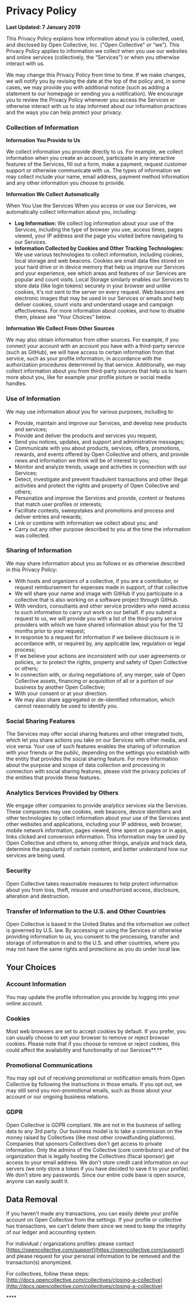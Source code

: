# Privacy Policy

**Last Updated: 7 January 2019**

This Privacy Policy explains how information about you is collected, used, and disclosed by Open Collective, Inc. \("Open Collective" or “we”\). This Privacy Policy applies to information we collect when you use our websites and online services \(collectively, the “Services”\) or when you otherwise interact with us.

We may change this Privacy Policy from time to time. If we make changes, we will notify you by revising the date at the top of the policy and, in some cases, we may provide you with additional notice \(such as adding a statement to our homepage or sending you a notification\). We encourage you to review the Privacy Policy whenever you access the Services or otherwise interact with us to stay informed about our information practices and the ways you can help protect your privacy.

### Collection of Information

**Information You Provide to Us**

We collect information you provide directly to us. For example, we collect information when you create an account, participate in any interactive features of the Services, fill out a form, make a payment, request customer support or otherwise communicate with us. The types of information we may collect include your name, email address, payment method information and any other information you choose to provide.

**Information We Collect Automatically**

When You Use the Services When you access or use our Services, we automatically collect information about you, including:

* **Log Information:** We collect log information about your use of the Services, including the type of browser you use, access times, pages viewed, your IP address and the page you visited before navigating to our Services.
* **Information Collected by Cookies and Other Tracking Technologies:** We use various technologies to collect information, including cookies, local storage and web beacons. Cookies are small data files stored on your hard drive or in device memory that help us improve our Services and your experience, see which areas and features of our Services are popular and count visits. Local Storage similarly enables our Services to store data \(like login tokens\) securely in your browser and unlike cookies, it's not sent to the server on every request. Web beacons are electronic images that may be used in our Services or emails and help deliver cookies, count visits and understand usage and campaign effectiveness. For more information about cookies, and how to disable them, please see "Your Choices" below.

**Information We Collect From Other Sources**

We may also obtain information from other sources. For example, if you connect your account with an account you have with a third-party service \(such as GitHub\), we will have access to certain information from that service, such as your profile information, in accordance with the authorization procedures determined by that service. Additionally, we may collect information about you from third-party sources that help us to learn more about you, like for example your profile picture or social media handles.

### Use of Information

We may use information about you for various purposes, including to:

* Provide, maintain and improve our Services, and develop new products and services;
* Provide and deliver the products and services you request,
* Send you notices, updates, and support and administrative messages;
* Communicate with you about products, services, offers, promotions, rewards, and events offered by Open Collective and others, and provide news and information we think will be of interest to you;
* Monitor and analyze trends, usage and activities in connection with our Services;
* Detect, investigate and prevent fraudulent transactions and other illegal activities and protect the rights and property of Open Collective and others;
* Personalize and improve the Services and provide, content or features that match user profiles or interests;
* Facilitate contests, sweepstakes and promotions and process and deliver entries and rewards;
* Link or combine with information we collect about you; and
* Carry out any other purpose described to you at the time the information was collected.

### Sharing of Information

We may share information about you as follows or as otherwise described in this Privacy Policy:

* With hosts and organizers of a collective, if you are a contributor, or request reimbursement for expenses made in support, of that collective
* We will share your name and image with GitHub if you participate in a collective that is also working on a software project through GitHub.
* With vendors, consultants and other service providers who need access to such information to carry out work on our behalf. If you submit a request to us, we will provide you with a list of the third-party service providers with which we have shared information about you for the 12 months prior to your request;
* In response to a request for information if we believe disclosure is in accordance with, or required by, any applicable law, regulation or legal process;
* If we believe your actions are inconsistent with our user agreements or policies, or to protect the rights, property and safety of Open Collective or others;
* In connection with, or during negotiations of, any merger, sale of Open Collective assets, financing or acquisition of all or a portion of our business by another Open Collective;
* With your consent or at your direction.
* We may also share aggregated or de-identified information, which cannot reasonably be used to identify you.

### Social Sharing Features

The Services may offer social sharing features and other integrated tools, which let you share actions you take on our Services with other media, and vice versa. Your use of such features enables the sharing of information with your friends or the public, depending on the settings you establish with the entity that provides the social sharing feature. For more information about the purpose and scope of data collection and processing in connection with social sharing features, please visit the privacy policies of the entities that provide these features.

### Analytics Services Provided by Others

We engage other companies to provide analytics services via the Services. These companies may use cookies, web beacons, device identifiers and other technologies to collect information about your use of the Services and other websites and applications, including your IP address, web browser, mobile network information, pages viewed, time spent on pages or in apps, links clicked and conversion information. This information may be used by Open Collective and others to, among other things, analyze and track data, determine the popularity of certain content, and better understand how our services are being used.

### Security

Open Collective takes reasonable measures to help protect information about you from loss, theft, misuse and unauthorized access, disclosure, alteration and destruction.

### Transfer of Information to the U.S. and Other Countries

Open Collective is based in the United States and the information we collect is governed by U.S. law. By accessing or using the Services or otherwise providing information to us, you consent to the processing, transfer and storage of information in and to the U.S. and other countries, where you may not have the same rights and protections as you do under local law.

## Your Choices

### **Account Information**

You may update the profile information you provide by logging into your online account.

### **Cookies**

Most web browsers are set to accept cookies by default. If you prefer, you can usually choose to set your browser to remove or reject browser cookies. Please note that if you choose to remove or reject cookies, this could affect the availability and functionality of our Services**.**

### **Promotional Communications**

You may opt out of receiving promotional or notification emails from Open Collective by following the instructions in those emails. If you opt out, we may still send you non-promotional emails, such as those about your account or our ongoing business relations.

### GDPR

Open Collective is GDPR compliant. We are not in the business of selling data to any 3rd party. Our business model is to take a commission on the money raised by Collectives \(like most other crowdfunding platforms\). Companies that sponsors Collectives don't get access to private information. Only the admins of the Collective \(core contributors\) and of the organization that is legally hosting the Collectives \(fiscal sponsor\) get access to your email address. We don't store credit card information on our servers \(we only store a token if you have decided to save it to your profile\). We don’t store any passwords. Since our entire code base is open source, anyone can easily audit it.

## Data Removal

If you haven't made any transactions, you can easily delete your profile account on Open Collective from the settings. If your profile or collective has transactions, we can't delete them since we need to keep the integrity of our ledger and accounting system. 

For individual / organizations profiles: please contact [https://opencollective.com/support](https://opencollective.com/support) and  please request for your personal information to be removed and the transaction\(s\) anonymized.  

For collectives, follow these steps: [http://docs.opencollective.com/collectives/closing-a-collective](http://docs.opencollective.com/collectives/closing-a-collective)

\*\*\*\*

